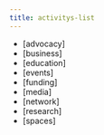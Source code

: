 ```yaml
---
title: activitys-list
---
```


- [advocacy]
- [business]
- [education]
- [events]
- [funding] 
- [media] 
- [network]
- [research]
- [spaces]

